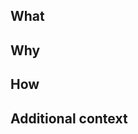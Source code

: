 ## What

<!--
What changes are being made? (What feature/bug is being fixed here?)
-->

## Why

<!--
Why are these changes necessary?
-->

## How

<!--
How were these changes implemented?
-->

## Additional context

<!--
Add any other context or screenshots about the feature request here.
--->
